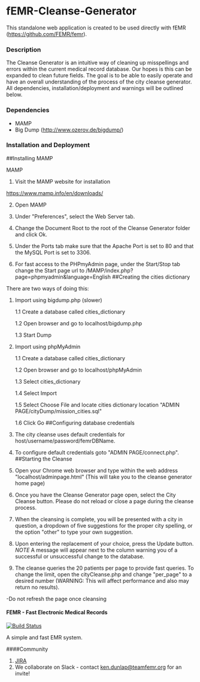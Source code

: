 # fEMR-Cleanse-Generator

This standalone web application is created to be used directly with fEMR (https://github.com/FEMR/femr).

### Description

The Cleanse Generator is an intuitive way of cleaning up misspellings and errors within the current medical record database.  Our hopes is this can be expanded to clean future fields.
The goal is to be able to easily operate and have an overall understanding of the 
process of the city cleanse generator. All dependencies, installation/deployment and
warnings will be outlined below.

### Dependencies

- MAMP
- Big Dump (http://www.ozerov.de/bigdump/)

### Installation and Deployment
##Installing MAMP

MAMP
1. Visit the MAMP website for installation

 https://www.mamp.info/en/downloads/

2. Open MAMP

3. Under "Preferences", select the Web Server tab. 

4. Change the Document Root to the root of the Cleanse Generator folder and click Ok.

5. Under the Ports tab make sure that the Apache Port is set to 80 and that the MySQL Port is set to 3306.

6. For fast access to the PHPmyAdmin page, under the Start/Stop tab change the Start page url to /MAMP/index.php?page=phpmyadmin&language=English
##Creating the cities dictionary

There are two ways of doing this:
1. Import using bigdump.php (slower)

	1.1 Create a database called cities_dictionary
	
	1.2 Open browser and go to localhost/bigdump.php
	
	1.3 Start Dump
	
2. Import using phpMyAdmin

	1.1 Create a database called cities_dictionary
	
	1.2 Open browser and go to localhost/phpMyAdmin
	
	1.3 Select cities_dictionary
	
	1.4 Select Import
	
	1.5 Select Choose File and locate cities dictionary location "ADMIN PAGE/cityDump/mission_cities.sql"
	
	1.6 Click Go
##Configuring database credentials
1.  The city cleanse uses default credentials for host/username/password/femrDBName.  
2.  To configure default credentials goto "ADMIN PAGE/connect.php".
##Starting the Cleanse
1. Open your Chrome web browser and type within the web address "localhost/adminpage.html" (This will take you to the cleanse generator home page)

2. Once you have the Cleanse Generator page open, select the City Cleanse button. Please do not reload or close a page during the cleanse process.

3. When the cleansing is complete, you will be presented with a city in question, a dropdown of five suggestions for the proper city spelling, or the option "other" to type your own suggestion.

4. Upon entering the replacement of your choice, press the Update button. *NOTE* A message will appear next to the column warning you of a successful or unsuccessful change to the database.

5. The cleanse queries the 20 patients per page to provide fast queries.  To change the limit, open the cityCleanse.php and change "per_page" to a desired number (WARNING: This will affect performance and also may return no results).

-Do not refresh the page once cleansing

#### FEMR - Fast Electronic Medical Records

[![Build Status](https://travis-ci.org/FEMR/femr.svg?branch=master)](https://travis-ci.org/FEMR/femr)

A simple and fast EMR system.

####Community
1. [JIRA](https://teamfemr.atlassian.net)
2. We collaborate on Slack - contact ken.dunlap@teamfemr.org for an invite!


